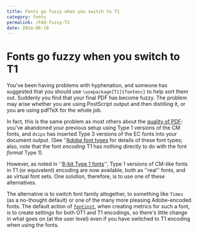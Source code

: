 ```yaml
---
title: Fonts go fuzzy when you switch to T1
category: fonts
permalink: /FAQ-fuzzy-T1
date: 2014-06-10
---
```


# Fonts go fuzzy when you switch to T1

You've been having problems with hyphenation, and someone has
suggested that you should use `\usepackage[T1]{fontenc}`
to help sort them out.  Suddenly you find that your final PDF
has become fuzzy.  The problem may arise whether you are using PostScript
output and then distilling it, or you are using pdfTeX for the
whole job.

In fact, this is the same problem as most others about the
[quality of PDF](FAQ-dvips-pdf.md): you've abandoned
your previous setup using Type&nbsp;1 versions of the CM fonts, and
`dvips` has inserted Type&nbsp;3 versions of the EC fonts
into your document output.  (See 
''[Adobe font types](FAQ-adobetypen.md)
for details of these font types; also, note that the font
_encoding_&nbsp;T1
has nothing directly to do with the font _format_&nbsp;Type&nbsp;1).

However, as noted in 
''[8-bit Type&nbsp;1 fonts](FAQ-type1T1.md)'',
Type&nbsp;1 versions of CM-like fonts in T1 (or equivalent) encoding
are now available, both as ''real'' fonts, and as virtual font sets.
One solution, therefore, is to use one of these alternatives.

The alternative is to switch font family altogether, to something like
`Times` (as a no-thought default) or one of the many more pleasing
Adobe-encoded fonts.  The default action of [`fontinst`](https://ctan.org/pkg/fontinst), when
creating metrics for such a font, is to create settings for both OT1
and T1 encodings, so there's little change in what goes on (at the
user level) even if you have switched to T1&nbsp;encoding when using the
fonts.

